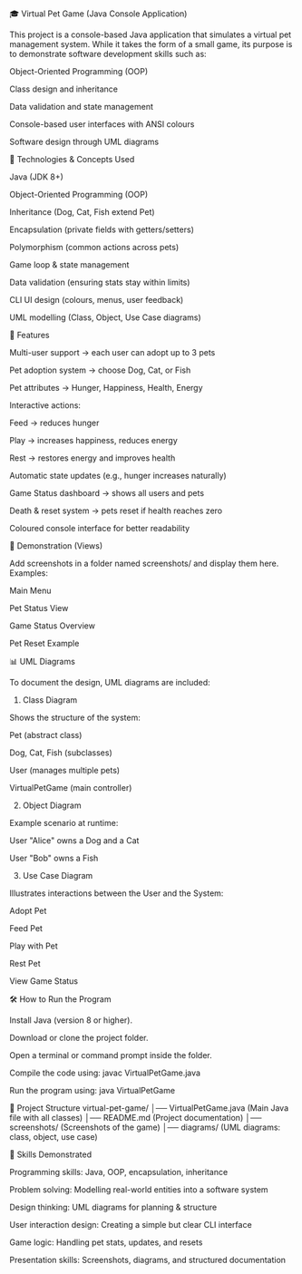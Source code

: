 🎓 Virtual Pet Game (Java Console Application)

This project is a console-based Java application that simulates a virtual pet management system.
While it takes the form of a small game, its purpose is to demonstrate software development skills such as:

Object-Oriented Programming (OOP)

Class design and inheritance

Data validation and state management

Console-based user interfaces with ANSI colours

Software design through UML diagrams

🔑 Technologies & Concepts Used

Java (JDK 8+)

Object-Oriented Programming (OOP)

Inheritance (Dog, Cat, Fish extend Pet)

Encapsulation (private fields with getters/setters)

Polymorphism (common actions across pets)

Game loop & state management

Data validation (ensuring stats stay within limits)

CLI UI design (colours, menus, user feedback)

UML modelling (Class, Object, Use Case diagrams)

📖 Features

Multi-user support → each user can adopt up to 3 pets

Pet adoption system → choose Dog, Cat, or Fish

Pet attributes → Hunger, Happiness, Health, Energy

Interactive actions:

Feed → reduces hunger

Play → increases happiness, reduces energy

Rest → restores energy and improves health

Automatic state updates (e.g., hunger increases naturally)

Game Status dashboard → shows all users and pets

Death & reset system → pets reset if health reaches zero

Coloured console interface for better readability

📸 Demonstration (Views)

Add screenshots in a folder named screenshots/ and display them here. Examples:

Main Menu


Pet Status View


Game Status Overview


Pet Reset Example


📊 UML Diagrams

To document the design, UML diagrams are included:

1. Class Diagram

Shows the structure of the system:

Pet (abstract class)

Dog, Cat, Fish (subclasses)

User (manages multiple pets)

VirtualPetGame (main controller)

2. Object Diagram

Example scenario at runtime:

User "Alice" owns a Dog and a Cat

User "Bob" owns a Fish

3. Use Case Diagram

Illustrates interactions between the User and the System:

Adopt Pet

Feed Pet

Play with Pet

Rest Pet

View Game Status

🛠️ How to Run the Program

Install Java (version 8 or higher).

Download or clone the project folder.

Open a terminal or command prompt inside the folder.

Compile the code using:
javac VirtualPetGame.java

Run the program using:
java VirtualPetGame

📂 Project Structure
virtual-pet-game/
│── VirtualPetGame.java     (Main Java file with all classes)
│── README.md               (Project documentation)
│── screenshots/            (Screenshots of the game)
│── diagrams/               (UML diagrams: class, object, use case)

🚀 Skills Demonstrated

Programming skills: Java, OOP, encapsulation, inheritance

Problem solving: Modelling real-world entities into a software system

Design thinking: UML diagrams for planning & structure

User interaction design: Creating a simple but clear CLI interface

Game logic: Handling pet stats, updates, and resets

Presentation skills: Screenshots, diagrams, and structured documentation
